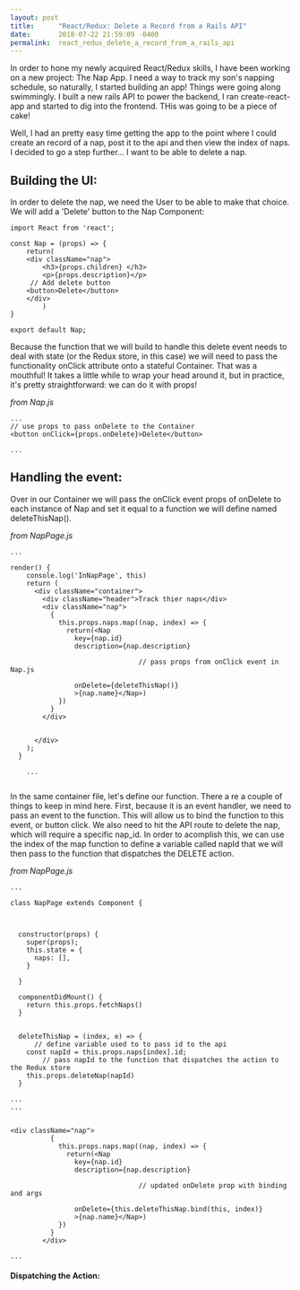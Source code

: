 ```yaml
---
layout: post
title:      "React/Redux: Delete a Record from a Rails API"
date:       2018-07-22 21:59:09 -0400
permalink:  react_redux_delete_a_record_from_a_rails_api
---
```



In order to hone my newly acquired React/Redux skills, I have been working on a new project: The Nap App.  I need a way to track my son's napping schedule, so naturally, I started building an app!  Things were going along swimmingly.  I built a new rails API to power the backend, I ran create-react-app and started to dig into the frontend.  THis was going to be a piece of cake!  


Well, I had an pretty easy time getting the app to the point where I could create an record of a nap, post it to the api and then view the index of naps.  I decided to go a step further... I want to be able to delete a nap.


## Building the UI:

In order to delete the nap, we need the User to be able to make that choice.  We will add a 'Delete' button to the Nap Component:

```
import React from 'react';

const Nap = (props) => {
	return(
	<div className="nap">
		<h3>{props.children} </h3>
		<p>{props.description}</p>
     // Add delete button
    <button>Delete</button>
	</div>
		)
}

export default Nap;

```

Because the function that we will build to handle this delete event needs to deal with state (or the Redux store, in this case) we will need to pass the functionality onClick attribute onto a stateful Container.  That was a mouthful!  It takes a little while to wrap your head around it, but in practice, it's pretty straightforward: we can do it with props!

*from Nap.js*
```
...
// use props to pass onDelete to the Container
<button onClick={props.onDelete}>Delete</button>

...

```


## Handling the event:

Over in our Container we will pass the onClick event props of onDelete to each instance of Nap and set it equal to a function we will define named  deleteThisNap().

*from NapPage.js*
```
...

render() {
    console.log('InNapPage', this)
    return (
      <div className="container">
        <div className="header">Track thier naps</div>
        <div className="nap">
          {
            this.props.naps.map((nap, index) => {
              return(<Nap 
                key={nap.id}
                description={nap.description}
								
								// pass props from onClick event in Nap.js 
								
                onDelete={deleteThisNap()}
                >{nap.name}</Nap>)
            })
          }
        </div>


      </div>
    );
  }
	
	...
	
```

In the same container file, let's define our function.  There a re a couple of things to keep in mind here.  First, because it is an event handler, we need to pass an event  to the function.  This will allow us to bind the function to this event, or button click.  We also need to hit the API route to delete the nap, which will require a specific nap_id.  In order to acomplish this, we can use the index of the map function to define a variable called napId that we will then pass to the function that dispatches the DELETE action. 


*from NapPage.js*
```
...

class NapPage extends Component {



  constructor(props) {
    super(props);
    this.state = {
      naps: [],
    }

  }

  componentDidMount() {
    return this.props.fetchNaps()
  }

  
  deleteThisNap = (index, e) => {
	  // define variable used to to pass id to the api
    const napId = this.props.naps[index].id;
		// pass napId to the function that dispatches the action to the Redux store
    this.props.deleteNap(napId)  
  }

...
...


<div className="nap">
          {
            this.props.naps.map((nap, index) => {
              return(<Nap 
                key={nap.id}
                description={nap.description}
								
								// updated onDelete prop with binding and args
								
                onDelete={this.deleteThisNap.bind(this, index)}
                >{nap.name}</Nap>)
            })
          }
        </div>

...
```

#### Dispatching the Action:









